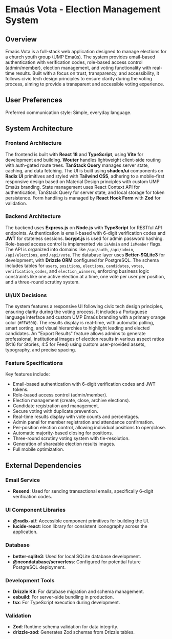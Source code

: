 # Emaús Vota - Election Management System

## Overview
Emaús Vota is a full-stack web application designed to manage elections for a church youth group (UMP Emaús). The system provides email-based authentication with verification codes, role-based access control (admin/member), election management, and voting functionality with real-time results. Built with a focus on trust, transparency, and accessibility, it follows civic tech design principles to ensure clarity during the voting process, aiming to provide a transparent and accessible voting experience.

## User Preferences
Preferred communication style: Simple, everyday language.

## System Architecture

### Frontend Architecture
The frontend is built with **React 18** and **TypeScript**, using **Vite** for development and building. **Wouter** handles lightweight client-side routing with auth-gated route trees. **TanStack Query** manages server state, caching, and data fetching. The UI is built using **shadcn/ui** components on **Radix UI** primitives and styled with **Tailwind CSS**, adhering to a mobile-first responsive design based on Material Design principles with custom UMP Emaús branding. State management uses React Context API for authentication, TanStack Query for server state, and local storage for token persistence. Form handling is managed by **React Hook Form** with **Zod** for validation.

### Backend Architecture
The backend uses **Express.js** on **Node.js** with **TypeScript** for RESTful API endpoints. Authentication is email-based with 6-digit verification codes and **JWT** for stateless sessions. **bcrypt.js** is used for admin password hashing. Role-based access control is implemented via `isAdmin` and `isMember` flags. The API is organized into domains like `/api/auth`, `/api/admin`, `/api/elections`, and `/api/vote`. The database layer uses **Better-SQLite3** for development, with **Drizzle ORM** configured for PostgreSQL. The schema includes tables for `users`, `positions`, `elections`, `candidates`, `votes`, `verification_codes`, and `election_winners`, enforcing business logic constraints like one active election at a time, one vote per user per position, and a three-round scrutiny system.

### UI/UX Decisions
The system features a responsive UI following civic tech design principles, ensuring clarity during the voting process. It includes a Portuguese language interface and custom UMP Emaús branding with a primary orange color (`#FFA500`). The results display is real-time, with automatic polling, smart sorting, and visual hierarchies to highlight leading and elected candidates. An "Export Results" feature allows admins to generate professional, institutional images of election results in various aspect ratios (9:16 for Stories, 4:5 for Feed) using custom user-provided assets, typography, and precise spacing.

### Feature Specifications
Key features include:
- Email-based authentication with 6-digit verification codes and JWT tokens.
- Role-based access control (admin/member).
- Election management (create, close, archive elections).
- Candidate registration and management.
- Secure voting with duplicate prevention.
- Real-time results display with vote counts and percentages.
- Admin panel for member registration and attendance confirmation.
- Per-position election control, allowing individual positions to open/close.
- Automatic majority-based closing for positions.
- Three-round scrutiny voting system with tie-resolution.
- Generation of shareable election results images.
- Full mobile optimization.

## External Dependencies

### Email Service
- **Resend**: Used for sending transactional emails, specifically 6-digit verification codes.

### UI Component Libraries
- **@radix-ui/**: Accessible component primitives for building the UI.
- **lucide-react**: Icon library for consistent iconography across the application.

### Database
- **better-sqlite3**: Used for local SQLite database development.
- **@neondatabase/serverless**: Configured for potential future PostgreSQL deployment.

### Development Tools
- **Drizzle Kit**: For database migration and schema management.
- **esbuild**: For server-side bundling in production.
- **tsx**: For TypeScript execution during development.

### Validation
- **Zod**: Runtime schema validation for data integrity.
- **drizzle-zod**: Generates Zod schemas from Drizzle tables.